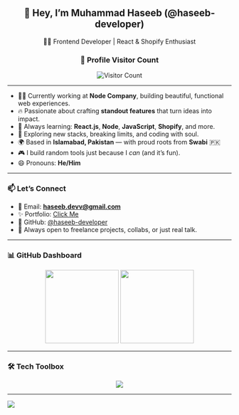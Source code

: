 <h2 align="center">🌟 Hey, I’m Muhammad Haseeb (@haseeb-developer)</h2>

<p align="center">
  🧑‍💻 Frontend Developer | React & Shopify Enthusiast
</p>

<div align="center">
  <h3><b>📍 Profile Visitor Count</b></h3>
  <img src="https://profile-counter.glitch.me/haseeb-developer/count.svg" alt="Visitor Count" />
</div>

---

- 👨‍💻 Currently working at **Node Company**, building beautiful, functional web experiences.
- 🔥 Passionate about crafting **standout features** that turn ideas into impact.
- 🌱 Always learning: **React.js**, **Node**, **JavaScript**, **Shopify**, and more.
- 🧠 Exploring new stacks, breaking limits, and coding with soul.
- 🌍 Based in **Islamabad, Pakistan** — with proud roots from **Swabi** 🇵🇰
- 🎮 I build random tools just because I *can* (and it’s fun).
- 😄 Pronouns: **He/Him**

---

### 📫 Let’s Connect

- 📧 Email: **haseeb.devv@gmail.com**
- ✨ Portfolio: <a href="https://haseeb-kn.vercel.app/" target="_blank" rel="noopener noreferrer">Click Me</a>
- 🧰 GitHub: [@haseeb-developer](https://github.com/haseeb-developer)
- 🤝 Always open to freelance projects, collabs, or just real talk.

---

### 📊 GitHub Dashboard

<p align="center">
  <img src="https://github-readme-stats.vercel.app/api?username=haseeb-developer&show_icons=true&theme=github_dark&hide_border=true&count_private=true" height="165">
  <img src="https://github-readme-stats.vercel.app/api/top-langs/?username=haseeb-developer&layout=compact&theme=github_dark&hide_border=true" height="165">
</p>

---

### 🛠️ Tech Toolbox

<p align="center">
  <img src="https://skillicons.dev/icons?i=react,nextjs,js,ts,html,css,tailwind,sass,nodejs,mongodb,firebase,vite,figma,github,vscode,vercel" />
</p>

---

<img src="https://github-readme-activity-graph.vercel.app/graph?username=rarer1230&bg_color=0d1117&color=58a6ff&line=3fb950&point=ffffff&area=true&hide_border=true" />


